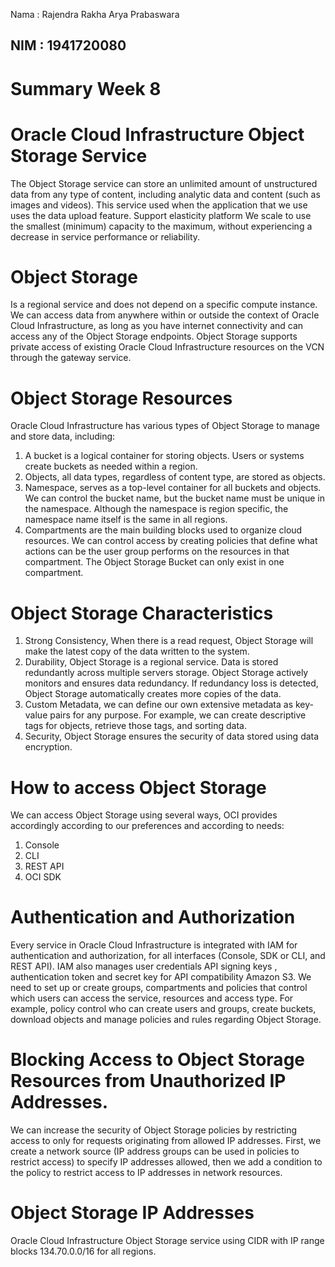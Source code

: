 Nama : Rajendra Rakha Arya Prabaswara

NIM  : 1941720080
---

# Summary Week 8

# Oracle Cloud Infrastructure Object Storage Service

The Object Storage service can store an unlimited amount of unstructured data from
any type of content, including analytic data and content (such as images and videos). This service
used when the application that we use uses the data upload feature. Support elasticity platform
We scale to use the smallest (minimum) capacity to the maximum,
without experiencing a decrease in service performance or reliability.

# Object Storage

Is a regional service and does not depend on a specific compute instance.
We can access data from anywhere within or outside the context of Oracle Cloud Infrastructure,
as long as you have internet connectivity and can access any of the Object Storage endpoints.
Object Storage supports private access of existing Oracle Cloud Infrastructure resources
on the VCN through the gateway service.

# Object Storage Resources

Oracle Cloud Infrastructure has various types of Object Storage to manage
and store data, including:
1. A bucket is a logical container for storing objects. Users or systems create buckets as needed within a region.
2. Objects, all data types, regardless of content type, are stored as objects.
3. Namespace, serves as a top-level container for all buckets and objects. We can control the bucket name, but
the bucket name must be unique in the namespace. Although the namespace is region specific,
the namespace name itself is the same in all regions.
4. Compartments are the main building blocks used to organize cloud resources.
We can control access by creating policies that define what actions can be
the user group performs on the resources in that compartment.
The Object Storage Bucket can only exist in one compartment.

# Object Storage Characteristics

1. Strong Consistency, When there is a read request, Object Storage will make the latest copy of the data written to the system.
2. Durability, Object Storage is a regional service. Data is stored redundantly across multiple servers
storage. Object Storage actively monitors and ensures data redundancy. If redundancy loss is detected,
Object Storage automatically creates more copies of the data.
3. Custom Metadata, we can define our own extensive metadata as key-value pairs for
any purpose. For example, we can create descriptive tags for objects, retrieve those tags, and
sorting data.
4. Security, Object Storage ensures the security of data stored using data encryption.

# How to access Object Storage

We can access Object Storage using several ways, OCI provides accordingly
according to our preferences and according to needs:
1. Console
2. CLI
3. REST API
4. OCI SDK

# Authentication and Authorization

Every service in Oracle Cloud Infrastructure is integrated with IAM for authentication and
authorization, for all interfaces (Console, SDK or CLI, and REST API). IAM also manages
user credentials API signing keys , authentication token and secret key for API compatibility
Amazon S3. We need to set up or create groups, compartments and policies that control
which users can access the service, resources and access type. For example, policy
control who can create users and groups, create buckets, download objects and
manage policies and rules regarding Object Storage.

# Blocking Access to Object Storage Resources from Unauthorized IP Addresses.

We can increase the security of Object Storage policies by restricting access to only
for requests originating from allowed IP addresses. First, we create a network source
(IP address groups can be used in policies to restrict access) to specify IP addresses
allowed, then we add a condition to the policy to restrict access to IP addresses in
network resources.

# Object Storage IP Addresses

Oracle Cloud Infrastructure Object Storage service using CIDR with IP range blocks
134.70.0.0/16 for all regions.
